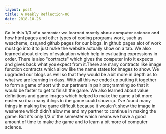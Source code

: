 ```yaml
---
layout: post
title: A Weekly Reflection-06
date: 2018-10-26
---
```





So in this 1/3 of a semester we learned mostly about computer science and how html pages and other types of coding programs work, such as wescheme, css,and github pages for our blogs. In github pages alot of work must go into it to just make the website actually show on a tab. We also learned about circles of evaluation which help in evaluating expressions in order. There is also "contracts" which gives the computer info it expects and gives back what you expect from it.There are many contracts like image function contracts which allow like the name states for images to show. We upgraded our blogs as well so that they would be a bit more in depth as to what we are learning in class. With all this we ended up putting it together to form a game of sort with our partners in pair programming so that it would be faster to get to finish the game. We also learned about value definitions and game images which helped to make the game a bit more easier so that many things in the game could show up. I've found many things in making the game difficult because it wouldn't show the image in wesheme which didn't allow me and my partner to continue in making the game. But it's only 1/3 of the semester which means we have a good amount of time to make the game and to learn a bit more of computer science.
